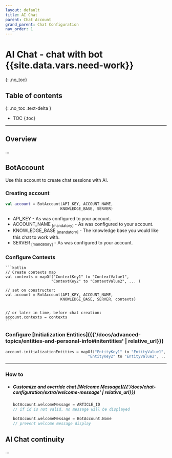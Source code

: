 ```yaml
---
layout: default
title: AI Chat
parent: Chat Account
grand_parent: Chat Configuration
nav_order: 1
---
```


# AI Chat - chat with bot {{site.data.vars.need-work}}
{: .no_toc}

## Table of contents
{: .no_toc .text-delta }

- TOC
{:toc}

---

## Overview
...

## BotAccount
Use this account to create chat sessions with AI.

### Creating account

```kotlin
val account = BotAccount(API_KEY, ACCOUNT_NAME,
                        KNOWLEDGE_BASE, SERVER)
```  

- API_KEY - As was configured to your account.
- ACCOUNT_NAME <sub>[mandatory]</sub> - As was configured to your account.
- KNOWLEDGE_BASE <sub>[mandatory]</sub> - The knowledge base you would like this chat to work with.
- SERVER <sub>[mandatory]</sub> - As was configured to your account.

### Configure Contexts

    ```kotlin
    // Create contexts map 
    val contexts = mapOf("ContextKey1" to "ContextValue1",
                        "ContextKey2" to "ContextValue2", ... )

    // set on constructor:
    val account = BotAccount(API_KEY, ACCOUNT_NAME,
                            KNOWLEDGE_BASE, SERVER, contexts)


    // or later in time, before chat creation:                           
    account.contexts = contexts
    ```

### Configure [Initialization Entities]({{'/docs/advanced-topics/entities-and-personal-info#initentities' | relative_url}})
 ```kotlin
 account.initializationEntities = mapOf("EntityKey1" to "EntityValue1",
                                     "EntityKey2" to "EntityValue2", ... )
 ```
 ---

### How to
- ##### Customize and override chat [Welcome Message]({{'/docs/chat-configuration/extra/welcome-message' | relative_url}})

    ```kotlin
    botAccount.welcomeMessage = ARTICLE_ID 
    // if id is not valid, no message will be displayed
    
    botAccount.welcomeMessage = BotAccount.None 
    // prevent welcome message display                 
    ```


## AI Chat continuity
...